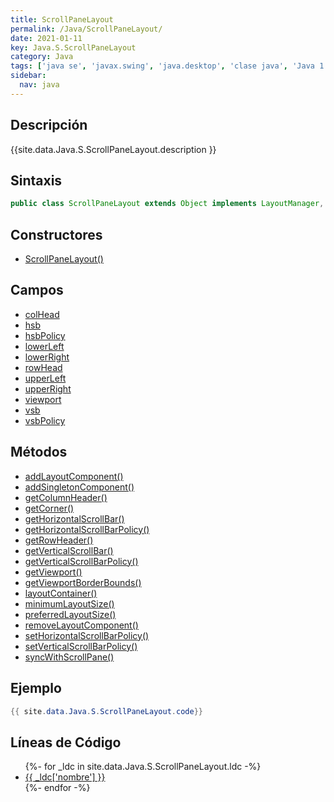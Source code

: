```yaml
---
title: ScrollPaneLayout
permalink: /Java/ScrollPaneLayout/
date: 2021-01-11
key: Java.S.ScrollPaneLayout
category: Java
tags: ['java se', 'javax.swing', 'java.desktop', 'clase java', 'Java 1.2']
sidebar: 
  nav: java
---
```


## Descripción
{{site.data.Java.S.ScrollPaneLayout.description }}

## Sintaxis
~~~java
public class ScrollPaneLayout extends Object implements LayoutManager, ScrollPaneConstants, Serializable
~~~

## Constructores
* [ScrollPaneLayout()](/Java/ScrollPaneLayout/ScrollPaneLayout/)

## Campos
* [colHead](/Java/ScrollPaneLayout/colHead)
* [hsb](/Java/ScrollPaneLayout/hsb)
* [hsbPolicy](/Java/ScrollPaneLayout/hsbPolicy)
* [lowerLeft](/Java/ScrollPaneLayout/lowerLeft)
* [lowerRight](/Java/ScrollPaneLayout/lowerRight)
* [rowHead](/Java/ScrollPaneLayout/rowHead)
* [upperLeft](/Java/ScrollPaneLayout/upperLeft)
* [upperRight](/Java/ScrollPaneLayout/upperRight)
* [viewport](/Java/ScrollPaneLayout/viewport)
* [vsb](/Java/ScrollPaneLayout/vsb)
* [vsbPolicy](/Java/ScrollPaneLayout/vsbPolicy)

## Métodos
* [addLayoutComponent()](/Java/ScrollPaneLayout/addLayoutComponent)
* [addSingletonComponent()](/Java/ScrollPaneLayout/addSingletonComponent)
* [getColumnHeader()](/Java/ScrollPaneLayout/getColumnHeader)
* [getCorner()](/Java/ScrollPaneLayout/getCorner)
* [getHorizontalScrollBar()](/Java/ScrollPaneLayout/getHorizontalScrollBar)
* [getHorizontalScrollBarPolicy()](/Java/ScrollPaneLayout/getHorizontalScrollBarPolicy)
* [getRowHeader()](/Java/ScrollPaneLayout/getRowHeader)
* [getVerticalScrollBar()](/Java/ScrollPaneLayout/getVerticalScrollBar)
* [getVerticalScrollBarPolicy()](/Java/ScrollPaneLayout/getVerticalScrollBarPolicy)
* [getViewport()](/Java/ScrollPaneLayout/getViewport)
* [getViewportBorderBounds()](/Java/ScrollPaneLayout/getViewportBorderBounds)
* [layoutContainer()](/Java/ScrollPaneLayout/layoutContainer)
* [minimumLayoutSize()](/Java/ScrollPaneLayout/minimumLayoutSize)
* [preferredLayoutSize()](/Java/ScrollPaneLayout/preferredLayoutSize)
* [removeLayoutComponent()](/Java/ScrollPaneLayout/removeLayoutComponent)
* [setHorizontalScrollBarPolicy()](/Java/ScrollPaneLayout/setHorizontalScrollBarPolicy)
* [setVerticalScrollBarPolicy()](/Java/ScrollPaneLayout/setVerticalScrollBarPolicy)
* [syncWithScrollPane()](/Java/ScrollPaneLayout/syncWithScrollPane)

## Ejemplo
~~~java
{{ site.data.Java.S.ScrollPaneLayout.code}}
~~~

## Líneas de Código
<ul>
{%- for _ldc in site.data.Java.S.ScrollPaneLayout.ldc -%}
   <li>
       <a href="{{_ldc['url'] }}">{{ _ldc['nombre'] }}</a>
   </li>
{%- endfor -%}
</ul>
